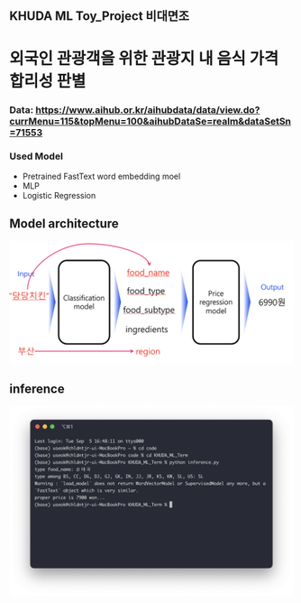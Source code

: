 ## KHUDA ML Toy_Project 비대면조


# 외국인 관광객을 위한 관광지 내 음식 가격 합리성 판별


### Data: https://www.aihub.or.kr/aihubdata/data/view.do?currMenu=115&topMenu=100&aihubDataSe=realm&dataSetSn=71553

### Used Model
- Pretrained FastText word embedding moel
- MLP
- Logistic Regression

## Model architecture
![Model](notebooks/model_architecture.png)

## inference
![Inf](notebooks/inference.png)



